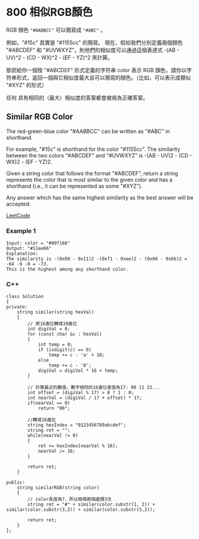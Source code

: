 # 800 相似RGB顏色

RGB 顏色 `"#AABBCC"` 可以簡寫成 `"#ABC"` 。

例如，"#15c" 其實是 "#1155cc" 的簡寫。
現在，假如我們分別定義兩個顏色 "#ABCDEF" 和 "#UVWXYZ"，則他們的相似度可以通過這個表達式 -(AB - UV)^2 - (CD - WX)^2 - (EF - YZ)^2 來計算。

那麽給你一個按 "#ABCDEF" 形式定義的字符串 color 表示 RGB 顏色，請你以字符串形式，返回一個與它相似度最大且可以簡寫的顏色。（比如，可以表示成類似 "#XYZ" 的形式）

任何 具有相同的（最大）相似度的答案都會被視為正確答案。


## Similar RGB Color

The red-green-blue color "#AABBCC" can be written as "#ABC" in shorthand.

For example, "#15c" is shorthand for the color "#1155cc".
The similarity between the two colors "#ABCDEF" and "#UVWXYZ" is -(AB - UV)2 - (CD - WX)2 - (EF - YZ)2.

Given a string color that follows the format "#ABCDEF", return a string represents the color that is most similar to the given color and has a shorthand (i.e., it can be represented as some "#XYZ").

Any answer which has the same highest similarity as the best answer will be accepted.


[LeetCode](https://leetcode-cn.com/problems/similar-rgb-color/)

### Example 1

```
Input: color = "#09f166"
Output: "#11ee66"
Explanation: 
The similarity is -(0x09 - 0x11)2 -(0xf1 - 0xee)2 - (0x66 - 0x66)2 = -64 -9 -0 = -73.
This is the highest among any shorthand color.
```

### C++ 

```
class Solution
{
private:
    string similar(string hexVal)
    {
        // 將16進位轉成10進位
        int digiVal = 0;
        for (const char &c : hexVal)
        {
            int temp = 0;
            if (isdigit(c) == 0)
                temp += c - 'a' + 10;
            else
                temp += c - '0';
            digiVal = digiVal * 16 + temp;
        }

        // 計算最近的數值，數字相同的16進位差值為17: 00 11 22...
        int offset = (digiVal % 17) > 8 ? 1 : 0;
        int nearVal = (digiVal / 17 + offset) * 17;
        if(nearVal == 0)
            return "00";
            
        //轉成16進位
        string hexIndex = "0123456789abcdef";
        string ret = "";
        while(nearVal != 0)
        {
            ret += hexIndex[nearVal % 16];
            nearVal /= 16;
        }

        return ret;
    }

public:
    string similarRGB(string color)
    {
        // color長度為7，所以兩個兩個處理3次
        string ret = "#" + similar(color.substr(1, 2)) + similar(color.substr(3,2)) + similar(color.substr(5,2));

        return ret;
    }
};
```

